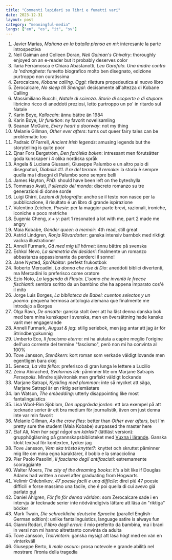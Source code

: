 ```yaml
---
title: "Commenti lapidari su libri e fumetti vari"
date: 2023-12-31
layout: post
category: "meaningful-media"
langs: ["en", "es", "it", "sv"]
---
```


1. Javier Marías, _Mañana en la batalla piensa en mí_: interesante la parte introspectiva 
2. Neil Gaiman and Colleen Doran, _Neil Gaiman's Chivalry_: thoroughly enjoyed on an e-reader but it probably deserves color
3. Ilaria Ferramosca e Chiara Abastanotti, _Lea Garofalo. Una madre contro la 'ndrangheta_: fumetto biografico molto ben disegnato, edizione purtroppo non curatissima 
4. Zerocalcare, _Kobane calling. Oggi_: rilettura propedeutica al nuovo libro
5. Zerocalcare, _No sleep till Shengal_: decisamente all'altezza di Kobane Calling
6. Massimiliano Bucchi, _Natale di scienza. Storie di scoperte e di stupore_: libricino ricco di aneddoti preziosi, letto purtroppo un po' in ritardo sul Natale
7. Karin Boye, _Kallocain_: ännu bättre än 1984
8. Karin Boye, _Ur funktion_: ny favorit novellsamling
9. Seanan McGuire, _Every heart a doorway_: not my thing
10. Melanie Gillman, _Other ever afters_: turns out queer fairy tales can be problematic too
11. Padraic O'Farrell, _Ancient Irish legends_: amusing legends but the storytelling is quite poor
12. Ejnar Fors Bergström, _Den faröiska boken_: intressant men förutsätter goda kunskaper i 4 olika nordiska språk
13. Angela & Luciana Giussani, Giuseppe Palumbo e un altro paio di disegnatori, _Diabolik #1. Il re del terrore: il remake_: la storia è sempre quella ma i disegni di Palumbo sono sempre belli
14. James Hayton, _PhD_: should have been left on the byteshylla
15. Tommaso Avati, _Il silenzio del mondo_: discreto romanzo su tre generazioni di donne sorde
16. Luigi Ghirri, _Lezioni di fotografia_: anche se il testo non nasce per la pubblicazione, il risultato é un libro di grande ispirazione
17. Valentino Zeichen, _Poesie_: per la maggior parte brevi, razionali, ironiche, iconiche e poco metriche
18. Eugenia Cheng, _x + y_: part 1 resonated a lot with me, part 2 made me angry
19. Maia Kobabe, _Gender queer: a memoir_: 4th read, still great 
20. Astrid Lindgren, _Ronja Rövardotter_: ganska intensiv barnbok med riktigt vackra illustrationer
21. Anneli Furmark, _Gå med mig till hörnet_: ännu bättre på svenska
22. Eshkol Nevo, _La simmetria dei desideri_: finalmente un romanzo abbastanza appassionante da perderci il sonno!
23. Jane Nysted, _Språkbitar_: perfekt frukostbok
24. Roberto Mercadini, _La donna che rise di Dio_: aneddoti biblici divertenti, ma Mercadini lo preferisco come oratore
25. Ezio Noto, _La leggenda di Flauto. L'uomo che inventò le frecce fischianti_: sembra scritto da un bambino che ha appena imparato cos'è il mito
26. Jorge Luis Borges, _La biblioteca de Babel: cuentos selectos y un poema_: pequeña hermosa antología alemana que finalmente me introdujo a Borges
27. Olga Ravn, _De ansatte_: ganska stolt över att ha läst denna danska bok med bara mina kunskaper i svenska, men en översättning hade kanske varit mer engagerande
28. Anneli Furmark, _August & jag_: stilig seriebok, men jag antar att jag är för Strindbergokunnig
29. Umberto Eco, _Il fascismo eterno_: mi ha aiutata a capire meglio l'origine dell'uso corrente del termine "fascismo", però non mi ha convinta al 100%
30. Tove Jansson, _Stenåkern_: kort roman som verkade väldigt lovande men egentligen bara okej
31. Seneca, _La vita felice_: preferisco di gran lunga le lettere a Lucilio
32. Zeina Abirached, _Svalornas lek_: påminner lite om Marjane Satrapis _Persepolis_. Mindre självironisk men grafiskt väldigt lockande
33. Marjane Satrapi, _Kyckling med plommon_: inte så mycket att säga, Marjane Satrapi är en riktig seriemästare
34. Ian Watson, _The embedding_: utterly disappointing like most fantalinguistics
35. Lisa Wool-Rim Sjöblom, _Den uppgrävda jorden_: ett bra exempel på att tecknade serier är ett bra medium för journalistik, även om just denna inte var min favorit
36. Melanie Gillman, _As the crow flies_: better than _Other ever afters_, but I'm pretty sure the student (Maia Kobabe) surpassed the master here
37. Elaf Ali, _Vem har sagt något om kärlek?_ (lättläst version): grupphögläsning på grannskapsbiblioteket med [Vuxna i lärande](https://goteborg.se/wps/portal/enhetssida/vuxna-i-larande-). Ganska klokt textval för kontexten, tycker jag
38. Tove Jansson, _Vem ska trösta knyttet?_: knyttet och skruttet påminner mig lite om mina egna karaktärer, il boblo e la smacciolina
39. Pier Paolo Pasolini, _Il fascismo degli antifascisti_: estremamente scoraggiante
40. Walter Moers, _The city of the dreaming books_: it's a bit like if Douglas Adams had written a novel after graduating from Hogwarts
41. Velimir Chlebnikov, _47 poesie facili e una difficile_: direi piú 47 poesie difficili e forse massimo una facile, che é poi quella di cui avevo giá parlato [qui](/home/harisont/Repos/harisont/harisont.github.io/_posts/2022-03-29-meaningful-media.md#2-un-bellissimo-video-di-roberto-mercadini-sul-poeta-russo-velimir-chlebnikov-it--sv) 
42. Daniel Ahlgren, _För fin för denna världen_: som Zerocalcare sade i en intervju är tecknade serier inte nödvändigtvis lättare att läsa än "riktiga" böcker
43. Mark Twain, _Die schreckliche deutsche Sprache_ (parallel English-German edition): unlike fantalinguistics, language satire is always fun
44. Gianni Rodari, _Il libro degli errori_: il mio preferito da bambina, ma i brani in versi non mi hanno altrettanto convinta da adulta
45. Tove Jansson, _Trollvintern_: ganska mysigt att läsa högt med en vän en vinterkväll
46. Giuseppe Berto, _Il male oscuro_: prosa notevole e grande abilità nel mostrare l'ironia della tragedia 